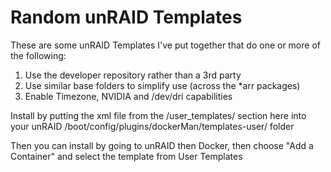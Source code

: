 # Random unRAID Templates
These are some unRAID Templates I've put together that do one or more of the following:

1. Use the developer repository rather than a 3rd party
2. Use similar base folders to simplify use (across the *arr packages)
3. Enable Timezone, NVIDIA and /dev/dri capabilities

Install by putting the xml file from the /user_templates/ section here into your unRAID /boot/config/plugins/dockerMan/templates-user/ folder

Then you can install by going to unRAID then Docker, then choose "Add a Container" and select the template from User Templates
